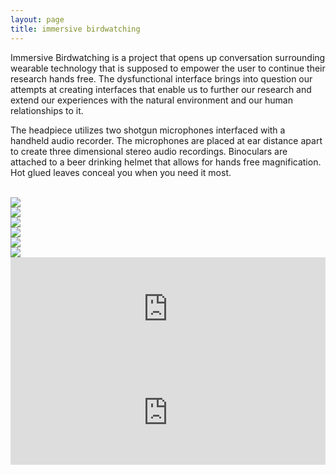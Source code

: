 ```yaml
---
layout: page
title: immersive birdwatching
---
```


<p>

Immersive Birdwatching is a project that opens up conversation surrounding wearable technology that is supposed to empower the user to continue their research hands free. The dysfunctional interface brings into question our attempts at creating interfaces that enable us to further our research and extend our experiences with the natural environment and our human relationships to it. </p>

<p>The headpiece utilizes two shotgun microphones interfaced with a handheld audio recorder. The microphones are placed at ear distance apart to create three dimensional stereo audio recordings. Binoculars are attached to a beer drinking helmet that allows for hands free magnification. Hot glued leaves conceal you when you need it most. </p>

<br>


<img src="{{ site.baseurl }}/img/IB_1.gif">
<br>

<img src="{{ site.baseurl }}/img/IB_2.gif">
<br>

<img src="{{ site.baseurl }}/img/IB_3.gif">
<br>

<img src="{{ site.baseurl }}/img/IB_4.gif">
<br>

<img src="{{ site.baseurl }}/img/IB_5.gif">
<br>

<img src="{{ site.baseurl }}/img/ib1.png">

<iframe width="100%" height="166" scrolling="no" frameborder="no" src="https://w.soundcloud.com/player/?url=https%3A//api.soundcloud.com/tracks/297569453&amp;color=ff5500&amp;auto_play=false&amp;hide_related=false&amp;show_comments=true&amp;show_user=true&amp;show_reposts=false"></iframe>

<br>

<iframe width="100%" height="166" scrolling="no" frameborder="no" src="https://w.soundcloud.com/player/?url=https%3A//api.soundcloud.com/tracks/297569910&amp;color=ff5500&amp;auto_play=false&amp;hide_related=false&amp;show_comments=true&amp;show_user=true&amp;show_reposts=false"></iframe>


<br>


<!-- <h1>currently.</h1> -->
<!-- <h2>Empowering each other.</h2> -->
<!-- <h3> -->


<!-- [resume](http://kevinegbert.com/resume.pdf) -->
